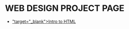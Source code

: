 # WEB DESIGN PROJECT PAGE 

<ul>
    <li><a href= "intro_to_html"> "target="_blank">Intro to HTML</a></li>
</ul>